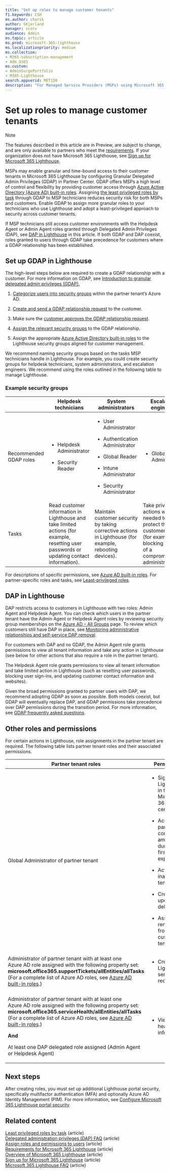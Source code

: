 ```yaml
---
title: "Set up roles to manage customer tenants"
f1.keywords: CSH
ms.author: sharik
author: SKjerland
manager: scotv
audience: Admin
ms.topic: article
ms.prod: microsoft-365-lighthouse
ms.localizationpriority: medium
ms.collection:
- M365-subscription-management
- Adm_O365
ms.custom:
- AdminSurgePortfolio
- M365-Lighthouse                         
search.appverid: MET150
description: "For Managed Service Providers (MSPs) using Microsoft 365 Lighthouse, learn how to set up roles to manage customer tenants."
---
```


# Set up roles to manage customer tenants

> [!NOTE]
> The features described in this article are in Preview, are subject to change, and are only available to partners who meet the [requirements](m365-lighthouse-requirements.md). If your organization does not have Microsoft 365 Lighthouse, see [Sign up for Microsoft 365 Lighthouse](m365-lighthouse-sign-up.md).

MSPs may enable granular and time-bound access to their customer tenants in Microsoft 365 Lighthouse by configuring Granular Delegated Admin Privileges (GDAP) in Partner Center. GDAP offers MSPs a high level of control and flexibility by providing customer access through [Azure Active Directory (Azure AD) built-in roles](/azure/active-directory/roles/permissions-reference). Assigning [the least privileged roles by task](/azure/active-directory/roles/delegate-by-task) through GDAP to MSP technicians reduces security risk for both MSPs and customers. Enable GDAP to assign more granular roles to your technicians who use Lighthouse and adopt a least-privileged approach to security across customer tenants.

If MSP technicians still access customer environments with the Helpdesk Agent or Admin Agent roles granted through Delegated Admin Privileges (DAP), see [DAP in Lighthouse](#dap-in-lighthouse) in this article. If both GDAP and DAP coexist, roles granted to users through GDAP take precedence for customers where a GDAP relationship has been established.

## Set up GDAP in Lighthouse

The high-level steps below are required to create a GDAP relationship with a customer. For more information on GDAP, see [Introduction to granular delegated admin privileges (GDAP).](/partner-center/gdap-introduction)

1. [Categorize users into security groups](/azure/active-directory/fundamentals/active-directory-groups-create-azure-portal#create-a-basic-group-and-add-members) within the partner tenant’s Azure AD.

2. [Create and send a GDAP relationship request](/partner-center/gdap-obtain-admin-permissions-to-manage-customer) to the customer.

3. Make sure the [customer approves the GDAP relationship request](/partner-center/gdap-customer-approval).

4. [Assign the relevant security groups](/partner-center/gdap-assign-azure-ad-roles#grant-permissions-to-security-groups) to the GDAP relationship.

5. Assign the appropriate [Azure Active Directory built-in roles](/azure/active-directory/roles/permissions-reference) to the Lighthouse security groups aligned for customer management.

We recommend naming security groups based on the tasks MSP technicians handle in Lighthouse. For example, you could create security groups for helpdesk technicians, system administrators, and escalation engineers. We recommend using the roles outlined in the following table to manage Lighthouse.

### Example security groups

<table>
<thead>
<tr class="header">
<th></th>
<th>Helpdesk technicians</th>
<th>System administrators</th>
<th>Escalation engineers</th>
</tr>
</thead>
<tbody>
<tr class="odd">
<td>Recommended GDAP roles</td>
<td><ul>
<li><p>Helpdesk Administrator</p></li>
<li><p>Security Reader</p></li>
</ul></td>
<td><ul>
<li><p>User Administrator</p></li>
<li><p>Authentication Administrator</p></li>
<li><p>Global Reader</p></li>
<li><p>Intune Administrator</p></li>
<li><p>Security Administrator</p></li>
</ul></td>
<td><ul>
<li><p>Global Administrator</p></li>
</ul></td>
</tr>
<tr class="even">
<td>Tasks</td>
<td>Read customer information in Lighthouse and take limited actions (for example, resetting user passwords or updating contact information).</td>
<td>Maintain customer security by taking corrective actions in Lighthouse (for example, rebooting devices).</td>
<td>Take privileged actions when needed to protect the customer tenant (for example, blocking sign-in of a compromised administrator).</td>
</tr>
</tbody>
</table>

For descriptions of specific permissions, see [Azure AD built-in roles](/azure/active-directory/roles/permissions-reference). For partner-specific roles and tasks, see [<u>Least-privileged roles</u>](/partner-center/gdap-least-privileged-roles-by-task).

## DAP in Lighthouse

DAP restricts access to customers in Lighthouse with two roles: Admin Agent and Helpdesk Agent. You can check which users in the partner tenant have the Admin Agent or Helpdesk Agent roles by reviewing security group memberships on the [Azure AD – All Groups](https://portal.azure.com/#blade/Microsoft_AAD_IAM/GroupsManagementMenuBlade/AllGroups) page. To review which customers still have DAP in place, see [Monitoring administrative relationships and self-service DAP removal](/partner-center/dap-monitor-self-serve-removal).

For customers with DAP and no GDAP, the Admin Agent role grants permissions to view all tenant information and take any action in Lighthouse (see below for other actions that also require a role in the partner tenant). 

The Helpdesk Agent role grants permissions to view all tenant information and take limited action in Lighthouse (such as resetting user passwords, blocking user sign-ins, and updating customer contact information and websites).

Given the broad permissions granted to partner users with DAP, we recommend adopting GDAP as soon as possible. Both models coexist, but GDAP will eventually replace DAP, and GDAP permissions take precedence over DAP permissions during the transition period. For more information, see [GDAP frequently asked questions](/partner-center/gdap-faq).

## Other roles and permissions

For certain actions in Lighthouse, role assignments in the partner tenant are required. The following table lists partner tenant roles and their associated permissions.

<table>
<thead>
<tr class="header">
<th><strong>Partner tenant roles</strong></th>
<th><strong>Permissions</strong></th>
</tr>
</thead>
<tbody>
<tr class="odd">
<td>Global Administrator of partner tenant</td>
<td><ul>
<li><p>Sign up for Lighthouse in the Microsoft 365 admin center.</p></li>
<li><p>Accept partner contract amendments during the first-run experience.</p></li>
<li><p>Activate and inactivate a tenant.</p></li>
<li><p>Create, update, and delete tags.</p></li>
<li><p>Assign and remove tags from a customer tenant.</p></li>
</ul></td>
</tr>
<tr class="even">
<td>Administrator of partner tenant with at least one<br />
Azure AD role assigned with the following property set:<br />
<strong>microsoft.office365.supportTickets/allEntities/allTasks</strong><br />
(For a complete list of Azure AD roles, see <a href="/azure/active-directory/roles/permissions-reference">Azure AD built-in roles</a>.)</td>
<td><ul>
<li><p>Create Lighthouse service requests.</p></li>
</ul></td>
</tr>
<tr class="odd">
<td><p>Administrator of partner tenant with at least one<br />
Azure AD role assigned with the following property set:<br />
<strong>microsoft.office365.serviceHealth/allEntities/allTasks</strong><br />
(For a complete list of Azure AD roles, see <a href="/azure/active-directory/roles/permissions-reference">Azure AD built-in roles</a>.)</p>
<p><strong>And</strong></p>
<p>At least one DAP delegated role assigned (Admin Agent or Helpdesk Agent)</p></td>
<td><ul>
<li><p>View service health information.</p></li>
</ul></td>
</tr>
</tbody>
</table>

## Next steps

After creating roles, you must set up additional Lighthouse portal security, specifically multifactor authentication (MFA) and optionally Azure AD Identity Management (PIM). For more information, see [Configure Microsoft 365 Lighthouse portal security](m365-lighthouse-configure-portal-security.md).

## Related content

[Least privileged roles by task](/partner-center/gdap-least-privileged-roles-by-task?branch=pr-en-us-2577) (article)  
[Delegated administration privileges (DAP) FAQ](/partner-center/dap-faq) (article)  
[Assign roles and permissions to users](/partner-center/permissions-overview) (article)  
[Requirements for Microsoft 365 Lighthouse](m365-lighthouse-requirements.md) (article)  
[Overview of Microsoft 365 Lighthouse](m365-lighthouse-overview.md) (article)  
[Sign up for Microsoft 365 Lighthouse](m365-lighthouse-sign-up.md) (article)  
[Microsoft 365 Lighthouse FAQ](m365-lighthouse-faq.yml) (article)
